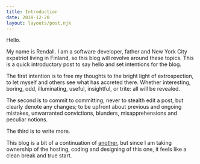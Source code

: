 ```yaml
---
title: Introduction
date: 2018-12-20
layout: layouts/post.njk
---
```


Hello.

My name is Rendall. I am a software developer, father and New York City expatriot living in Finland, so this blog will revolve around these topics. This is a quick introductory post to say hello and set intentions for the blog.

The first intention is to free my thoughts to the bright light of extrospection, to let myself and others see what has accreted there. Whether interesting, boring, odd, illuminating, useful, insightful, or trite: all will be revealed.

The second is to commit to committing; never to stealth edit a post, but clearly denote any changes; to be upfront about previous and ongoing mistakes, unwarranted convictions, blunders, misapprehensions and peculiar notions.

The third is to write more.

This blog is a bit of a continuation of [another](https://rendallkoski.blogspot.com/), but since I am taking ownership of the hosting, coding and designing of this one, it feels like a clean break and true start.
